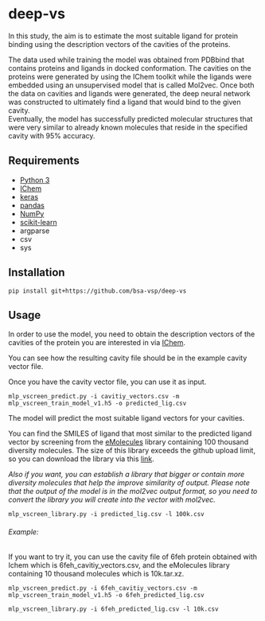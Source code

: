 # deep-vs
In this study, the aim is to estimate the most suitable ligand for protein binding using the description vectors of the cavities of the proteins.

The data used while training the model was obtained from PDBbind that contains proteins and ligands in docked conformation. The cavities on the proteins were generated by using the IChem toolkit while the ligands were embedded using an unsupervised model that is called Mol2vec. Once both the data on cavities and ligands were generated, the deep neural network was constructed to ultimately find a ligand that would bind to the given cavity.    
Eventually, the model has successfully predicted molecular structures that were very similar to already known molecules that reside in the specified cavity with 95\% accuracy. 

## Requirements
- [Python 3](http://www.python3statement.org/)
- [IChem](http://bioinfo-pharma.u-strasbg.fr/labwebsite/download.html)
- [keras](https://keras.io/)
- [pandas](http://pandas.pydata.org/)
- [NumPy](http://www.numpy.org/)
- [scikit-learn](http://scikit-learn.org/stable/)
- argparse
- csv
- sys

## Installation
`pip install git+https://github.com/bsa-vsp/deep-vs`

## Usage

In order to use the model, you need to obtain the description vectors of the cavities of the protein you are interested in via [IChem](http://bioinfo-pharma.u-strasbg.fr/labwebsite/download.html).

You can see how the resulting cavity file should be in the example cavity vector file.

Once you have the cavity vector file, you can use it as input.

 `mlp_vscreen_predict.py -i cavitiy_vectors.csv -m mlp_vscreen_train_model_v1.h5 -o predicted_lig.csv`
 
The model will predict the most suitable ligand vectors for your cavities. 

You can find the SMILES of ligand that most similar to the predicted ligand vector by screening from the [eMolecules](https://www.emolecules.com/) library containing 100 thousand diversity molecules. The size of this library exceeds the github upload limit, so you can download the library via this [link](https://drive.google.com/drive/folders/1OMdrh4el6OYd2-7idg4Dg6quBix6_cDp?usp=sharing).

*Also if you want, you can establish a library that bigger or contain more diversity molecules that help the improve similarity of output. Please note that the output of the model is in the mol2vec output format, so you need to convert the library you will create into the vector with mol2vec.*
 
 `mlp_vscreen_library.py -i predicted_lig.csv -l 100k.csv`

###### Example:

If you want to try it, you can use the cavity file of 6feh protein obtained with Ichem which is 6feh_cavitiy_vectors.csv, and the eMolecules library containing 10 thousand molecules which is 10k.tar.xz. 

`mlp_vscreen_predict.py -i 6feh_cavitiy_vectors.csv -m mlp_vscreen_train_model_v1.h5 -o 6feh_predicted_lig.csv`

`mlp_vscreen_library.py -i 6feh_predicted_lig.csv -l 10k.csv`
